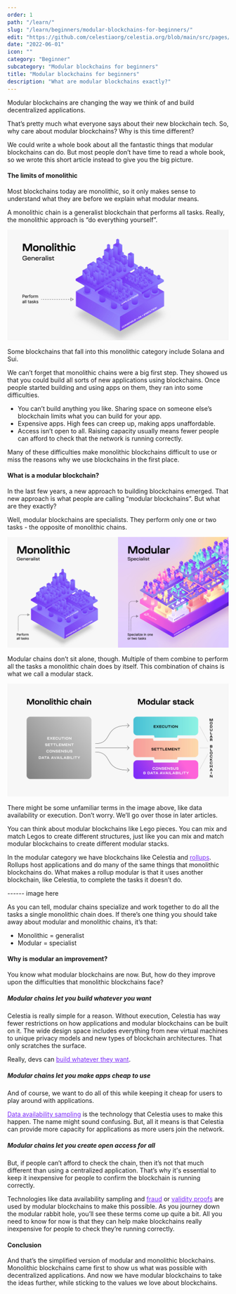 ```yaml
---
order: 1
path: "/learn/"
slug: "/learn/beginners/modular-blockchains-for-beginners/"
edit: "https://github.com/celestiaorg/celestia.org/blob/main/src/pages/markdown-pages/learn/modular%20blockchains%20for%20beginners-modular%20blockchains%20for%20beginners.md"
date: "2022-06-01"
icon: ""
category: "Beginner"
subcategory: "Modular blockchains for beginners"
title: "Modular blockchains for beginners"
description: "What are modular blockchains exactly?"
---
```


<head>
  <meta name="twitter:card" content="summary_large_image">
  <meta name="twitter:site" content="@CelestiaOrg">
  <meta name="twitter:creator" content="@likebeckett">
  <meta name="twitter:title" content="Modular blockchains for beginners">
  <meta name="twitter:description" content="What are modular blockchains exactly?">
  <meta name="twitter:image" content="https://raw.githubusercontent.com/celestiaorg/celestia.org/main/src/pages/markdown-pages/learn/images/learn-modular-twitter-card.png">
<head/>

Modular blockchains are changing the way we think of and build decentralized applications.

That’s pretty much what everyone says about their new blockchain tech. So, why care about modular blockchains? Why is this time different?

We could write a whole book about all the fantastic things that modular blockchains can do. But most people don’t have time to read a whole book, so we wrote this short article instead to give you the big picture.

#### The limits of monolithic
Most blockchains today are monolithic, so it only makes sense to understand what they are before we explain what modular means.

A monolithic chain is a generalist blockchain that performs all tasks. Really, the monolithic approach is “do everything yourself”.

![GATSBY_EMPTY_ALT](./images/monolithic-generalist.png)

Some blockchains that fall into this monolithic category include Solana and Sui.

We can’t forget that monolithic chains were a big first step. They showed us that you could build all sorts of new applications using blockchains. Once people started building and using apps on them, they ran into some difficulties. 

- You can’t build anything you like. Sharing space on someone else’s blockchain limits what you can build for your app.
- Expensive apps. High fees can creep up, making apps unaffordable.
- Access isn’t open to all. Raising capacity usually means fewer people can afford to check that the network is running correctly.

Many of these difficulties make monolithic blockchains difficult to use or miss the reasons why we use blockchains in the first place.

#### What is a modular blockchain?
In the last few years, a new approach to building blockchains emerged. That new approach is what people are calling “modular blockchains”. But what are they exactly?

Well, modular blockchains are specialists. They perform only one or two tasks - the opposite of monolithic chains.

![GATSBY_EMPTY_ALT](./images/monolithic-modular-comparison.png)

Modular chains don’t sit alone, though. Multiple of them combine to perform all the tasks a monolithic chain does by itself. This combination of chains is what we call a modular stack.

![GATSBY_EMPTY_ALT](./images/modular-and-monolithic-stack.png)

There might be some unfamiliar terms in the image above, like data availability or execution. Don’t worry. We’ll go over those in later articles.

You can think about modular blockchains like Lego pieces. You can mix and match Legos to create different structures, just like you can mix and match modular blockchains to create different modular stacks.

In the modular category we have blockchains like Celestia and <a href="https://celestia.org/glossary/rollup" target="_blank" rel="noopener noreferrer" style="color:#7B2BF9;">rollups</a>. Rollups host applications and do many of the same things that monolithic blockchains do. What makes a rollup modular is that it uses another blockchain, like Celestia, to complete the tasks it doesn’t do.

------ image here

As you can tell, modular chains specialize and work together to do all the tasks a single monolithic chain does. If there’s one thing you should take away about modular and monolithic chains, it’s that:
- Monolithic = generalist
- Modular = specialist

#### Why is modular an improvement?
You know what modular blockchains are now. But, how do they improve upon the difficulties that monolithic blockchains face?

##### Modular chains let you build whatever you want

Celestia is really simple for a reason. Without execution, Celestia has way fewer restrictions on how applications and modular blockchains can be built on it. The wide design space includes everything from new virtual machines to unique privacy models and new types of blockchain architectures. That only scratches the surface.

Really, devs can <a href="https://celestia.org/developer-portal/" target="_blank" rel="noopener noreferrer" style="color:#7B2BF9;">build whatever they want</a>.

##### Modular chains let you make apps cheap to use

And of course, we want to do all of this while keeping it cheap for users to play around with applications.

<a href="https://celestia.org/glossary/data-availability-sampling/" target="_blank" rel="noopener noreferrer" style="color:#7B2BF9;">Data availability sampling</a> is the technology that Celestia uses to make this happen. The name might sound confusing. But, all it means is that Celestia can provide more capacity for applications as more users join the network.

##### Modular chains let you create open access for all
But, if people can’t afford to check the chain, then it’s not that much different than using a centralized application. That’s why it's essential to keep it inexpensive for people to confirm the blockchain is running correctly.

Technologies like data availability sampling and <a href="https://celestia.org/glossary/state-transition-fraud-proof/" target="_blank" rel="noopener noreferrer" style="color:#7B2BF9;">fraud</a> or <a href="https://celestia.org/glossary/validity-proof/" target="_blank" rel="noopener noreferrer" style="color:#7B2BF9;">validity proofs</a> are used by modular blockchains to make this possible. As you journey down the modular rabbit hole, you’ll see these terms come up quite a bit. All you need to know for now is that they can help make blockchains really inexpensive for people to check they’re running correctly.

#### Conclusion
And that’s the simplified version of modular and monolithic blockchains. Monolithic blockchains came first to show us what was possible with decentralized applications. And now we have modular blockchains to take the ideas further, while sticking to the values we love about blockchains.